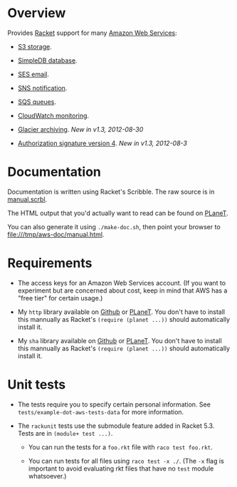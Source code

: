 Overview
========

Provides [Racket](http://www.racket-lang.org) support for many [Amazon
Web Services](http://aws.amazon.com/documentation/):

* [S3 storage](http://docs.amazonwebservices.com/AmazonS3/latest/dev/Welcome.html).

* [SimpleDB database](http://docs.amazonwebservices.com/AmazonSimpleDB/latest/DeveloperGuide/Welcome.html).

* [SES email](http://docs.amazonwebservices.com/ses/latest/DeveloperGuide/Welcome.html).

* [SNS notification](http://docs.amazonwebservices.com/sns/latest/api/Welcome.html?r=9480).

* [SQS queues](http://docs.amazonwebservices.com/AWSSimpleQueueService/latest/SQSDeveloperGuide/Welcome.html).

* [CloudWatch monitoring](http://docs.amazonwebservices.com/AmazonCloudWatch/latest/DeveloperGuide/Welcome.html).

* [Glacier
  archiving](http://docs.amazonwebservices.com/amazonglacier/latest/dev/introduction.html). _New in v1.3, 2012-08-30_

* [Authorization signature version 4](http://docs.amazonwebservices.com/general/latest/gr/signature-version-4.html).  _New in v1.3, 2012-08-3_


Documentation
=============

Documentation is written using Racket's Scribble. The raw source is in
[manual.scrbl](https://github.com/greghendershott/aws/blob/master/manual.scrbl).

The HTML output that you'd actually want to read can be found on
[PLaneT](http://planet.plt-scheme.org/package-source/gh/aws.plt/1/2/planet-docs/manual/index.html).

You can also generate it using `./make-doc.sh`, then point your browser to
[file:///tmp/aws-doc/manual.html](file:///tmp/aws-doc/manual.html).


Requirements
============

* The access keys for an Amazon Web Services account. (If you want to experiment
  but are concerned about cost, keep in mind that AWS has a "free tier" for
  certain usage.)

* My `http` library available on
  [Github](https://github.com/greghendershott/http) or
  [PLaneT](http://planet.plt-scheme.org/display.ss?package=http.plt&owner=gh). 
  You don't have to install this mannually as Racket's `(require (planet ...))`
  should automatically install it.

* My `sha` library available on
  [Github](https://github.com/greghendershott/sha) or
  [PLaneT](http://planet.plt-scheme.org/display.ss?package=sha.plt&owner=gh). 
  You don't have to install this mannually as Racket's `(require (planet ...))`
  should automatically install it.

Unit tests
==========

* The tests require you to specify certain personal information. See
  `tests/example-dot-aws-tests-data` for more information.

* The `rackunit` tests use the submodule feature added in Racket 5.3. Tests are
  in `(module+ test ...)`.

  * You can run the tests for a `foo.rkt` file with `raco test foo.rkt`.

  * You can run tests for all files using `raco test -x ./`.  (The `-x` flag is
    important to avoid evaluating rkt files that have no `test` module
    whatsoever.)
